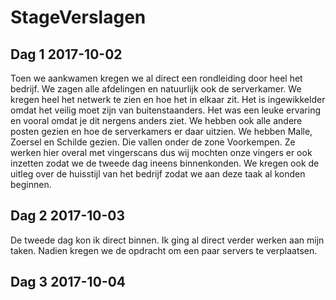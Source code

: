 # StageVerslagen

## Dag 1  2017-10-02
Toen we aankwamen kregen we al direct een rondleiding door heel het bedrijf. We zagen alle afdelingen en natuurlijk ook de serverkamer. We kregen heel het netwerk te zien en hoe het in elkaar zit. Het is ingewikkelder omdat het veilig moet zijn van buitenstaanders. Het was een leuke ervaring en vooral omdat je dit nergens anders ziet. We hebben ook alle andere posten gezien en hoe de serverkamers er daar uitzien. We hebben Malle, Zoersel en Schilde gezien. Die vallen onder de zone Voorkempen. Ze werken hier overal met vingerscans dus wij mochten onze vingers er ook inzetten zodat we de tweede dag ineens binnenkonden. We kregen ook de uitleg over de huisstijl van het bedrijf zodat we aan deze taak al konden beginnen.

## Dag 2  2017-10-03
De tweede dag kon ik direct binnen. Ik ging al direct verder werken aan mijn taken. Nadien kregen we de opdracht om een paar servers te verplaatsen. 
## Dag 3  2017-10-04
##

